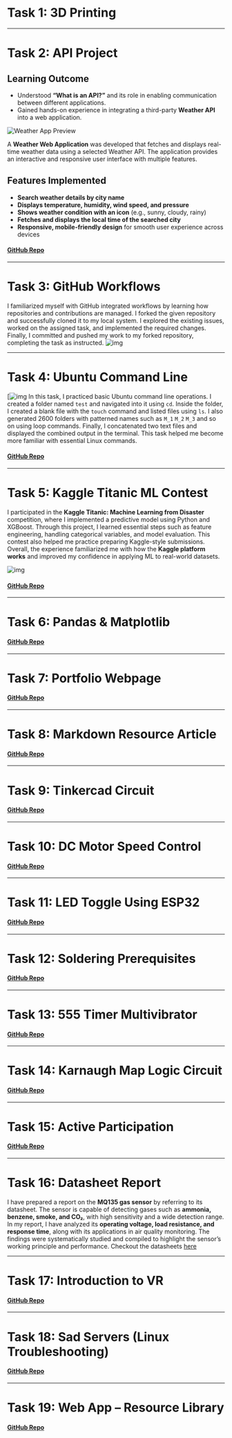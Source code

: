 # Task 1: 3D Printing

---

# Task 2: API Project

## Learning Outcome

* Understood **“What is an API?”** and its role in enabling communication between different applications.
* Gained hands-on experience in integrating a third-party **Weather API** into a web application.

![Weather App Preview](https://github.com/prathu2k4/Marvel01/blob/16b7f2e98b6ee51a634548c092e1dc2e0201c194/Api/Images/search.png)


A **Weather Web Application** was developed that fetches and displays real-time weather data using a selected Weather API. The application provides an interactive and responsive user interface with multiple features.

## Features Implemented

*  **Search weather details by city name**
*  **Displays temperature, humidity, wind speed, and pressure**
*  **Shows weather condition with an icon** (e.g., sunny, cloudy, rainy)
*  **Fetches and displays the local time of the searched city**
*  **Responsive, mobile-friendly design** for smooth user experience across devices

#### [GitHub Repo](https://github.com/prathu2k4/Marvel01/tree/c436e8e96a9436bc34b6fb3cc600226148dd65f0/Api)
---

# Task 3: GitHub Workflows

I familiarized myself with GitHub integrated workflows by learning how repositories and contributions are managed. I forked the given repository and successfully cloned it to my local system. I explored the existing issues, worked on the assigned task, and implemented the required changes. Finally, I committed and pushed my work to my forked repository, completing the task as instructed.
![img](https://github.com/prathu2k4/Marvel01/blob/main/images/Screenshot%202025-08-24%20170101.png)

---
# Task 4: Ubuntu Command Line

[![img](https://github.com/prathu2k4/Marvel01/blob/main/4-Ubuntu%20Command%20Line/img1.jpg)
In this task, I practiced basic Ubuntu command line operations. I created a folder named `test` and navigated into it using `cd`. Inside the folder, I created a blank file with the `touch` command and listed files using `ls`. I also generated 2600 folders with patterned names such as `M_1` `M_2` `M_3` and so on using loop commands. Finally, I concatenated two text files and displayed the combined output in the terminal. This task helped me become more familiar with essential Linux commands.


#### [GitHub Repo](https://github.com/prathu2k4/Marvel01/blob/main/4-Ubuntu%20Command%20Line)
---
# Task 5: Kaggle Titanic ML Contest


I participated in the **Kaggle Titanic: Machine Learning from Disaster** competition, where I implemented a predictive model using Python and XGBoost. Through this project, I learned essential steps such as feature engineering, handling categorical variables, and model evaluation. This contest also helped me practice preparing Kaggle-style submissions. Overall, the experience familiarized me with how the **Kaggle platform works** and improved my confidence in applying ML to real-world datasets.


![img](https://github.com/prathu2k4/Marvel01/blob/3ff4a34ed9ab82043153350733c6415bb7a30869/5-Kaggle%20Titanic%20ML%20Contest/Screenshot%202025-08-24%20174050.png)

#### [GitHub Repo](https://github.com/prathu2k4/Marvel01/tree/09cae321664a8abf4ef6f3921dc60edf33227188/5-Kaggle%20Titanic%20ML%20Contest)
---
# Task 6: Pandas & Matplotlib


#### [GitHub Repo](  )
---
# Task 7: Portfolio Webpage


#### [GitHub Repo](  )
---
# Task 8: Markdown Resource Article


#### [GitHub Repo](  )
---
# Task 9: Tinkercad Circuit


#### [GitHub Repo](  )
---
# Task 10: DC Motor Speed Control


#### [GitHub Repo](  )
---
# Task 11: LED Toggle Using ESP32


#### [GitHub Repo](  )
---
# Task 12: Soldering Prerequisites


#### [GitHub Repo](  )
---
# Task 13: 555 Timer Multivibrator


#### [GitHub Repo](  )
---
# Task 14: Karnaugh Map Logic Circuit


#### [GitHub Repo](  )
---
# Task 15: Active Participation


#### [GitHub Repo](  )
---
# Task 16: Datasheet Report

I have prepared a report on the **MQ135 gas sensor** by referring to its datasheet. The sensor is capable of detecting gases such as **ammonia, benzene, smoke, and CO₂**, with high sensitivity and a wide detection range. In my report, I have analyzed its **operating voltage, load resistance, and response time**, along with its applications in air quality monitoring. The findings were systematically studied and compiled to highlight the sensor’s working principle and performance.
 Checkout the datasheets [here](https://github.com/prathu2k4/Marvel01/tree/main/16-Datasheet%20Report)
 
---
# Task 17: Introduction to VR


#### [GitHub Repo](  )
---
# Task 18: Sad Servers (Linux Troubleshooting)


#### [GitHub Repo](  )
---
# Task 19: Web App – Resource Library


#### [GitHub Repo](  )
